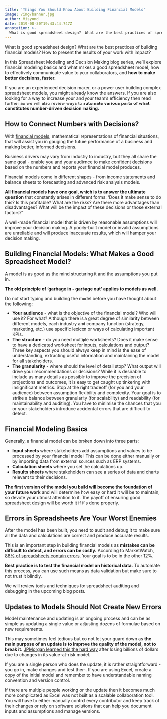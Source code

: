 ```yaml
---
title: 'Things You Should Know About Building Financial Models'
image: /img/banner.jpg
author: Visyond
date: 2019-08-30T19:43:44.747Z
annotation: >-
  What is good spreadsheet design?  What are the best practices of spreadsheet modeling? How to present the results of your work with   impact? 
---
```

What is good spreadsheet design?  What are the best practices of building financial models? How to present the results of your work with impact? 

In this Spreadsheet Modeling and Decision Making blog series, we’ll explore financial modeling basics and what makes a good spreadsheet model, how to effectively communicate value to your collaborators, and **how to make better decisions, faster.**

If you are an experienced decision maker, or a power user building complex spreadsheet models, you might already know the answers. If you are also looking for a way to increase your and your team’s efficiency then read further as we will also review ways to **automate various parts of what constitutes number-driven decision making.**

## How to Connect Numbers with Decisions?

With [financial models](https://en.wikipedia.org/wiki/Financial_modeling), mathematical representations of financial situations, that will assist you in gauging the future performance of a business and making better, informed decisions.

Business drivers may vary from industry to industry, but they all share the same goal - enable you and your audience to make confident decisions based on the numbers and reports your financial model produces.

Financial models come in different shapes - from income statements and balance sheets to forecasting and advanced risk analysis models.

**All financial models have one goal, which is to answer the ultimate question** that constantly arises in different forms: ‘Does it make sense to do this? Is this profitable? What are the risks? Are there more advantages than disadvantages? What will be the impact of these decisions or those external factors?’

A well-made financial model that is driven by reasonable assumptions will improve your decision making. A poorly-built model or invalid assumptions are unreliable and will produce inaccurate results, which will hamper your decision making.

## Building Financial Models: What Makes a Good Spreadsheet Model?

A model is as good as the mind structuring it and the assumptions you put in. 

**The old principle of  ‘garbage in - garbage out’ applies to models as well.**

Do not start typing and building the model before you have thought about the following:

* **Your audience** - what is the objective of the financial model? Who will use it? For what? Although there is a great degree of similarity between different models, each industry and company function (strategy, marketing, etc.) use specific lexicon or ways of calculating important KPIs.
* **The structure** - do you need multiple worksheets? Does it make sense to have a dedicated worksheet for inputs, calculations and output? Three key aspects you should always keep in mind is the ease of understanding, extracting useful information and maintaining the model for all stakeholders. 
* **The granularity** - where should the level of detail stop? What output will drive your recommendations or decisions? While it is desirable to include as many details as possible to improve the precision of projections and outcomes, it is easy to get caught up tinkering with insignificant metrics. Stop at the right tradeoff (for you and your audience) between assumption flexibility and complexity. Your goal is to strike a balance between granularity (for scalability) and readability (for maintainability and auditing). You have to minimise the chances that you or your stakeholders introduce accidental errors that are difficult to detect.

## Financial Modeling Basics

Generally, a financial model can be broken down into three parts:

* **Input sheets** where stakeholders add assumptions and values to be processed by your financial model. This can be done either manually or by importing data from external sources such as ERP systems. 
* **Calculation sheets** where you set the calculations up.
* **Results sheets** where stakeholders can see a series of data and charts relevant to their decisions. 

**The first version of the model you build will become the foundation of your future work** and will determine how easy or hard it will be to maintain, so devote your utmost attention to it. The payoff of ensuring good spreadsheet design will be worth it if it's done properly.

## Errors in Spreadsheets Are Your Worst Enemies

After the model has been built, you need to audit and debug it to make sure all the data and calculations are correct and produce accurate results. 

This is an important step in building financial models as **mistakes can be difficult to detect, and errors can be costly.** According to MarketWatch, [88% of spreadsheets contain errors](https://www.marketwatch.com/story/88-of-spreadsheets-have-errors-2013-04-17). Your goal is to be in the other 12%.

**Best practice is to test the financial model on historical data.** To automate this process, you can use such means as data validation but make sure to not trust it blindly. 

We will review tools and techniques for spreadsheet auditing and debugging in the upcoming blog posts.

## Updates to Models Should Not Create New Errors

Model maintenance and updating is an ongoing process and can be as simple as updating a single value or adjusting dozens of formulae based on new requirements.

This may sometimes feel tedious but do not let your guard down as **the main purpose of an update is to improve the quality of the model, not to break it.** [JPMorgan learned this the hard way](https://www.reuters.com/article/us-jpmorgan-risk/analysis-jpmorgan-to-be-haunted-by-change-in-risk-model-idUSBRE84H15120120518) after losing billions of dollars due to changes in its value-at-risk model.

If you are a single person who does the update, it is rather straightforward - you go in, make changes and test them. If you are using Excel, create a copy of the initial model and remember to have understandable naming convention and version control.

If there are multiple people working on the update then it becomes much more complicated as Excel was not built as a scalable collaboration tool. You will have to either manually control every contributor and keep track of their changes or rely on software solutions that can help you document inputs and assumptions and manage versions.
